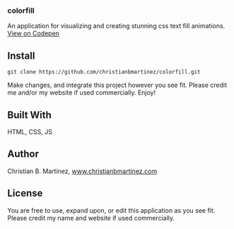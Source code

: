 ### colorfill

An application for visualizing and creating stunning css text fill animations. [View on Codepen](https://codepen.io/christianmartinez/pen/KKgyywR)

## Install

```
git clone https://github.com/christianbmartinez/colorfill.git
```

Make changes, and integrate this project however you see fit. Please credit me and/or my website if used commercially. Enjoy!

## Built With

HTML, CSS, JS

## Author

Christian B. Martinez, www.christianbmartinez.com

## License

You are free to use, expand upon, or edit this application as you see fit. Please credit my name and website if used commercially.
